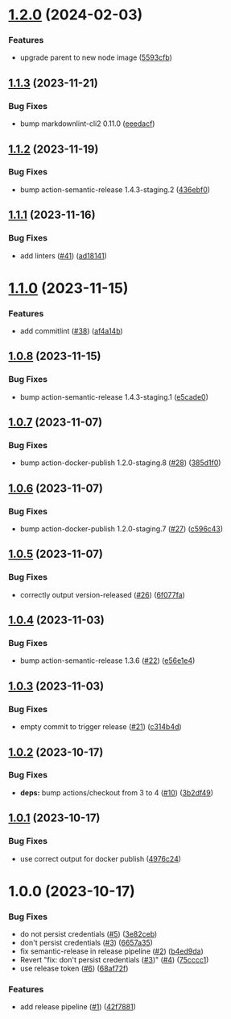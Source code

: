 # [1.2.0](https://github.com/outoforbitdev/canary-dotnet-reactapp/compare/v1.1.3...v1.2.0) (2024-02-03)


### Features

* upgrade parent to new node image ([5593cfb](https://github.com/outoforbitdev/canary-dotnet-reactapp/commit/5593cfb16f57febed4023a0c58ba6bb135999028))

## [1.1.3](https://github.com/outoforbitdev/canary-dotnet-reactapp/compare/v1.1.2...v1.1.3) (2023-11-21)


### Bug Fixes

* bump markdownlint-cli2 0.11.0 ([eeedacf](https://github.com/outoforbitdev/canary-dotnet-reactapp/commit/eeedacfeee22270f15f958b4f8aaf1fe7653d573))

## [1.1.2](https://github.com/outoforbitdev/canary-dotnet-reactapp/compare/v1.1.1...v1.1.2) (2023-11-19)


### Bug Fixes

* bump action-semantic-release 1.4.3-staging.2 ([436ebf0](https://github.com/outoforbitdev/canary-dotnet-reactapp/commit/436ebf0c6a207211fd217e985fef0566b80623d1))

## [1.1.1](https://github.com/outoforbitdev/canary-dotnet-reactapp/compare/v1.1.0...v1.1.1) (2023-11-16)


### Bug Fixes

* add linters ([#41](https://github.com/outoforbitdev/canary-dotnet-reactapp/issues/41)) ([ad18141](https://github.com/outoforbitdev/canary-dotnet-reactapp/commit/ad18141ace81c3d8510ef553a4e26c789e36b2d5))

# [1.1.0](https://github.com/outoforbitdev/canary-dotnet-reactapp/compare/v1.0.8...v1.1.0) (2023-11-15)


### Features

* add commitlint ([#38](https://github.com/outoforbitdev/canary-dotnet-reactapp/issues/38)) ([af4a14b](https://github.com/outoforbitdev/canary-dotnet-reactapp/commit/af4a14b804fe63d320c17f83d7bedb67d9bf7744))

## [1.0.8](https://github.com/outoforbitdev/canary-dotnet-reactapp/compare/v1.0.7...v1.0.8) (2023-11-15)


### Bug Fixes

* bump action-semantic-release 1.4.3-staging.1 ([e5cade0](https://github.com/outoforbitdev/canary-dotnet-reactapp/commit/e5cade00b62a38590c89f61181406f69822cd85f))

## [1.0.7](https://github.com/outoforbitdev/canary-dotnet-reactapp/compare/v1.0.6...v1.0.7) (2023-11-07)


### Bug Fixes

* bump action-docker-publish 1.2.0-staging.8 ([#28](https://github.com/outoforbitdev/canary-dotnet-reactapp/issues/28)) ([385d1f0](https://github.com/outoforbitdev/canary-dotnet-reactapp/commit/385d1f064266c6fd35e449fcde3b994aa43d2eb9))

## [1.0.6](https://github.com/outoforbitdev/canary-dotnet-reactapp/compare/v1.0.5...v1.0.6) (2023-11-07)


### Bug Fixes

* bump action-docker-publish 1.2.0-staging.7 ([#27](https://github.com/outoforbitdev/canary-dotnet-reactapp/issues/27)) ([c596c43](https://github.com/outoforbitdev/canary-dotnet-reactapp/commit/c596c4391dcab1a595c934881a562880ee71e4de))

## [1.0.5](https://github.com/outoforbitdev/canary-dotnet-reactapp/compare/v1.0.4...v1.0.5) (2023-11-07)


### Bug Fixes

* correctly output version-released ([#26](https://github.com/outoforbitdev/canary-dotnet-reactapp/issues/26)) ([6f077fa](https://github.com/outoforbitdev/canary-dotnet-reactapp/commit/6f077fa0fb9b4c81dae679c7b4967af16cae078a))

## [1.0.4](https://github.com/outoforbitdev/canary-dotnet-reactapp/compare/v1.0.3...v1.0.4) (2023-11-03)


### Bug Fixes

* bump action-semantic-release 1.3.6 ([#22](https://github.com/outoforbitdev/canary-dotnet-reactapp/issues/22)) ([e56e1e4](https://github.com/outoforbitdev/canary-dotnet-reactapp/commit/e56e1e4114e9555b7d874fd5eaddc4e6f1201e5c))

## [1.0.3](https://github.com/outoforbitdev/canary-dotnet-reactapp/compare/v1.0.2...v1.0.3) (2023-11-03)


### Bug Fixes

* empty commit to trigger release ([#21](https://github.com/outoforbitdev/canary-dotnet-reactapp/issues/21)) ([c314b4d](https://github.com/outoforbitdev/canary-dotnet-reactapp/commit/c314b4dfd0b9cd3aa336d94049d265286c690974))

## [1.0.2](https://github.com/outoforbitdev/canary-dotnet-reactapp/compare/v1.0.1...v1.0.2) (2023-10-17)


### Bug Fixes

* **deps:** bump actions/checkout from 3 to 4 ([#10](https://github.com/outoforbitdev/canary-dotnet-reactapp/issues/10)) ([3b2df49](https://github.com/outoforbitdev/canary-dotnet-reactapp/commit/3b2df49c0c90f886676c5f1bb1ac7c235b4fc2d2))

## [1.0.1](https://github.com/outoforbitdev/canary-dotnet-reactapp/compare/v1.0.0...v1.0.1) (2023-10-17)


### Bug Fixes

* use correct output for docker publish ([4976c24](https://github.com/outoforbitdev/canary-dotnet-reactapp/commit/4976c24010564a5c545ee080c5ea20f1ae339740))

# 1.0.0 (2023-10-17)


### Bug Fixes

* do not persist credentials ([#5](https://github.com/outoforbitdev/canary-dotnet-reactapp/issues/5)) ([3e82ceb](https://github.com/outoforbitdev/canary-dotnet-reactapp/commit/3e82cebace1147daf9507060d1d11710cf1d635c))
* don't persist credentials ([#3](https://github.com/outoforbitdev/canary-dotnet-reactapp/issues/3)) ([6657a35](https://github.com/outoforbitdev/canary-dotnet-reactapp/commit/6657a35c72b198b8bcd118474d3002713b764cc7))
* fix semantic-release in release pipeline ([#2](https://github.com/outoforbitdev/canary-dotnet-reactapp/issues/2)) ([b4ed9da](https://github.com/outoforbitdev/canary-dotnet-reactapp/commit/b4ed9da2cea1c2ddb4e721f8e2230a03424689f1))
* Revert "fix: don't persist credentials ([#3](https://github.com/outoforbitdev/canary-dotnet-reactapp/issues/3))" ([#4](https://github.com/outoforbitdev/canary-dotnet-reactapp/issues/4)) ([75cccc1](https://github.com/outoforbitdev/canary-dotnet-reactapp/commit/75cccc1fe655ebd308277d210b28bd54ea781ef1))
* use release token ([#6](https://github.com/outoforbitdev/canary-dotnet-reactapp/issues/6)) ([68af72f](https://github.com/outoforbitdev/canary-dotnet-reactapp/commit/68af72fdc5fbffc039b090854983de62c89f6242))


### Features

* add release pipeline ([#1](https://github.com/outoforbitdev/canary-dotnet-reactapp/issues/1)) ([42f7881](https://github.com/outoforbitdev/canary-dotnet-reactapp/commit/42f78818c5c47135a219482d5e374284895875a6))
